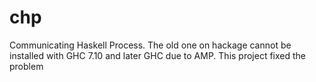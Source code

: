# chp
Communicating Haskell Process. The old one on hackage cannot be installed with GHC 7.10 and later GHC due to AMP. This project fixed the problem
